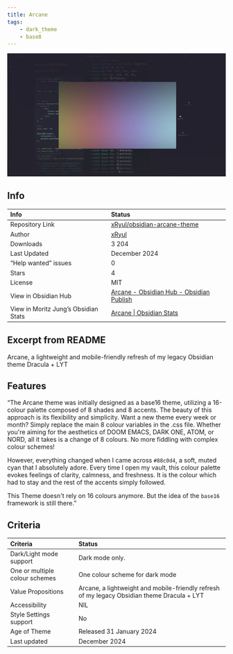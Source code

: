 ```yaml
---
title: Arcane
tags:
    - dark_theme
    - base8
---
```


<img src="https://raw.githubusercontent.com/xRyul/obsidian-arcane-theme/refs/heads/main/Arcane_sample_01.jpg">

## Info
| Info | Status |
| :--- | :--- |
| Repository Link | [xRyul/obsidian-arcane-theme](https://github.com/xRyul/obsidian-arcane-theme)  |
| Author | [xRyul](https://github.com/xRyul)  |
| Downloads | 3 204 |
| Last Updated | December 2024 |
| “Help wanted” issues | 0 |
| Stars | 4 |
| License | MIT |
| View in Obsidian Hub | [Arcane \- Obsidian Hub \- Obsidian Publish](https://publish.obsidian.md/hub/02+-+Community+Expansions/02.05+All+Community+Expansions/Themes/Arcane)  |
| View in Moritz Jung’s Obsidian Stats | [Arcane \| Obsidian Stats](https://www.moritzjung.dev/obsidian-stats/themes/arcane/)   |

## Excerpt from README
Arcane, a lightweight and mobile-friendly refresh of my legacy Obsidian theme Dracula \+ LYT

## Features
“The Arcane theme was initially designed as a base16 theme, utilizing a 16-colour palette composed of 8 shades and 8 accents. The beauty of this approach is its flexibility and simplicity. Want a new theme every week or month? Simply replace the main 8 colour variables in the .css file. Whether you're aiming for the aesthetics of DOOM EMACS, DARK ONE, ATOM, or NORD, all it takes is a change of 8 colours. No more fiddling with complex colour schemes\!

However, everything changed when I came across `#88c0d4`, a soft, muted cyan that I absolutely adore. Every time I open my vault, this colour palette evokes feelings of clarity, calmness, and freshness. It is the colour which had to stay and the rest of the accents simply followed.

This Theme doesn't rely on 16 colours anymore. But the idea of the `base16` framework is still there.”

## Criteria
| Criteria | Status | 
| :--- | :--- | 
| Dark/Light mode support | Dark mode only.  
| One or multiple colour schemes | One colour scheme for dark mode | 1/**4** |
| Value Propositions | Arcane, a lightweight and mobile-friendly refresh of my legacy Obsidian theme Dracula \+ LYT | 
| Accessibility | NIL | 
| Style Settings support | No | 
| Age of Theme | Released 31 January 2024 | 
| Last updated | December 2024 | 